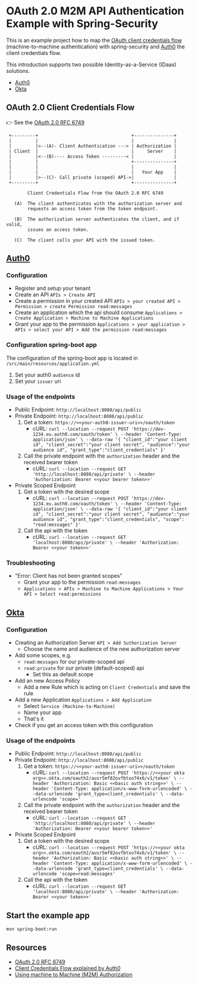 # OAuth 2.0 M2M API Authentication Example with Spring-Security

This is an example project how to map the [OAuth client credentials flow](https://tools.ietf.org/html/rfc6749#section-4.4) (machine-to-machine authentication) with spring-security and [Auth0](https://auth0.com/de/) the client credentials flow.

This introduction supports two possible Identity-as-a-Service (IDaas) solutions.

* [Auth0](https://auth0.com)
* [Okta](https://developer.okta.com)


## OAuth 2.0 Client Credentials Flow

👉  See the [OAuth 2.0 RFC 6749](https://tools.ietf.org/html/rfc6749#section-4.4)


     +---------+                                   +---------------+
     |         |                                   |               |
     |         |>--(A)- Client Authentication ---> | Authorization |
     | Client  |                                   |     Server    |
     |         |<--(B)---- Access Token ---------< |               |
     |         |                                   +---------------+
     |         |                                   |               |
     |         |                                   |   Your App    |   
     |         |>--(C)- Call private (scoped) API->|               |               
     +---------+                                   +---------------+

            Client Credentials Flow from the OAuth 2.0 RFC 6749
            
       (A)  The client authenticates with the authorization server and
            requests an access token from the token endpoint.
    
       (B)  The authorization server authenticates the client, and if valid,
            issues an access token.        
            
       (C)  The client calls your API with the issued token.     


## [Auth0](https://auth0.com)

### Configuration

* Register and setup your tenant
* Create an API ``APIs > Create API``
* Create a permission in your created API ``APIs > your created API > Permission > create Permission read:messages``
* Create an application which the api should consume ``Applications > Create Application > Machine to Machine Applications``
* Grant your app to the permission ``Applications > your application > APIs > select your API > Add the permission read:messages``

### Configuration spring-boot app

The configuration of the spring-boot app is located in ``/src/main/resources/application.yml``

1. Set your auth0 ``audience`` id
1. Set your ``issuer`` uri

### Usage of the endpoints

* Public Endpoint: ``http://localhost:8080/api/public``
* Private Endpoint: ``http://localhost:8080/api/public``
    1. Get a token: ``https://<<your-auth0-issuer-uri>>/oauth/token``
        * cURL: ``curl --location --request POST 'https://dev-1234.eu.auth0.com/oauth/token' \
                  --header 'Content-Type: application/json' \
                  --data-raw '{
                      "client_id":"your client id",
                      "client_secret":"your client secret",
                      "audience":"your audience id",
                      "grant_type":"client_credentials"
                  }'``
    1. Call the private endpoint with the ``authorization`` header and the received bearer token
        * cURL: ``curl --location --request GET 'http://localhost:8080/api/private' \
            --header 'Authorization: Bearer <<your bearer token>>'``
* Private Scoped Endpoint
    1. Get a token with the desired scope
        * cURL: ``curl --location --request POST 'https://dev-1234.eu.auth0.com/oauth/token' \
                  --header 'Content-Type: application/json' \
                  --data-raw '{
                      "client_id":"your client id",
                      "client_secret":"your client secret",
                      "audience":"your audience id",
                     "grant_type":"client_credentials",
                      "scope": "read:messages"
                  }'``
    2. Call the api with the token
        * cURL: ```curl --location --request GET 'localhost:8080/api/private' \
                  --header 'Authorization: Bearer <<your token>>'```               
    
### Troubleshooting

* "Error: Client has not been granted scopes"
    *  Grant your app to the permission ``read:messages``
    * ``Applications > APIs > Machine to Machine Applications > Your API > Select read:permissions``
    
    
## [Okta](https://developer.okta.com)

### Configuration    
       
* Creating an Authorization Server ``API > Add Suthorization Server`` 
    * Choose the name and audience of the new authorization server
* Add some scopes, e.g. 
    * ``read:messages`` for our private-scoped api
    * ``read:private`` for our private (default-scoped) api
        * Set this as default scope
* Add an new Access Policy
    * Add a new Rule which is acting on ```Client Credentials``` and save the rule 
* Add a new Application ``Applications > Add Application``
    * Select ```Service (Machine-to-Machine)```
    * Name your app
    * That's it
* Check if you get an access token with this configuration
                      
### Usage of the endpoints

* Public Endpoint: ``http://localhost:8080/api/public``
* Private Endpoint: ``http://localhost:8080/api/public``
    1. Get a token: ``https://<<your-auth0-issuer-uri>>/oauth/token``
        * cURL: ``curl --location --request POST 'https://<<your okta org>>.okta.com/oauth2/ausr5mf82ovfbtxo74x6/v1/token' \
                  --header 'Authorization: Basic <<basic auth string>>' \
                  --header 'Content-Type: application/x-www-form-urlencoded' \
                  --data-urlencode 'grant_type=client_credentials' \
                  --data-urlencode 'scope='``
    1. Call the private endpoint with the ``authorization`` header and the received bearer token
        * cURL: ``curl --location --request GET 'http://localhost:8080/api/private' \
            --header 'Authorization: Bearer <<your bearer token>>'``
* Private Scoped Endpoint
    1. Get a token with the desired scope
        * cURL: ````curl --location --request POST 'https://<<your okta org>>.okta.com/oauth2/ausr5mf82ovfbtxo74x6/v1/token' \
                                    --header 'Authorization: Basic <<basic auth string>>' \
                                    --header 'Content-Type: application/x-www-form-urlencoded' \
                                    --data-urlencode 'grant_type=client_credentials' \
                                    --data-urlencode 'scope=read:messages'````
    2. Call the api with the token
        * cURL: ```curl --location --request GET 'localhost:8080/api/private' \
                  --header 'Authorization: Bearer <<your token>>'```               
                          
                      
## Start the example app

``mvn spring-boot:run``       

## Resources

* [OAuth 2.0 RFC 6749](https://tools.ietf.org/html/rfc6749#section-4.4)
* [Client Credentials Flow explained by Auth0](https://auth0.com/docs/flows/client-credentials-flow)
* [Using machine to Machine (M2M) Authorization](https://auth0.com/blog/using-m2m-authorization/)

